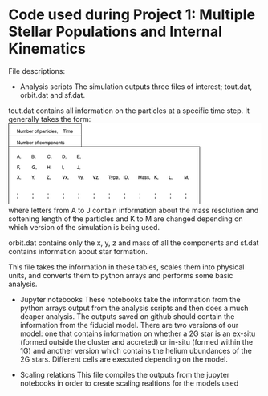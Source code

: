 # Code used during Project 1: Multiple Stellar Populations and Internal Kinematics

File descriptions:
- Analysis scripts
The simulation outputs three files of interest; tout.dat, orbit.dat and sf.dat.

tout.dat contains all information on the particles at a specific time step. It generally takes the form:
![tout.dat](./tout.dat_description.png?raw=true "tout.dat")
where letters from A to J contain information about the mass resolution and softening length of the particles and K to M are changed depending on which version of the simulation is being used. 

orbit.dat contains only the x, y, z and mass of all the components and sf.dat contains information about star formation.

This file takes the information in these tables, scales them into physical units, and converts them to python arrays and performs some basic analysis.

- Jupyter notebooks
These notebooks take the information from the python arrays output from the analysis scripts and then does a much deaper analysis.
The outputs saved on github should contain the information from the fiducial model.
There are two versions of our model: one that contains information on whether a 2G star is an ex-situ (formed outside the cluster and accreted) or in-situ (formed within the 1G) and another version which contains the helium ubundances of the 2G stars.
Different cells are executed depending on the model.

- Scaling relations
This file compiles the outputs from the jupyter notebooks in order to create scaling realtions for the models used
